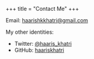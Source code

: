 +++
title = "Contact Me"
+++

Email: [haarishkkhatri@gmail.com](mailto:haarishkkhatri@gmail.com)

My other identities:

*   Twitter: [@haaris_khatri](https://x.com/haaris_khatri)
*   GitHub: [haariskhatri](https://github.com/haariskhatri)

